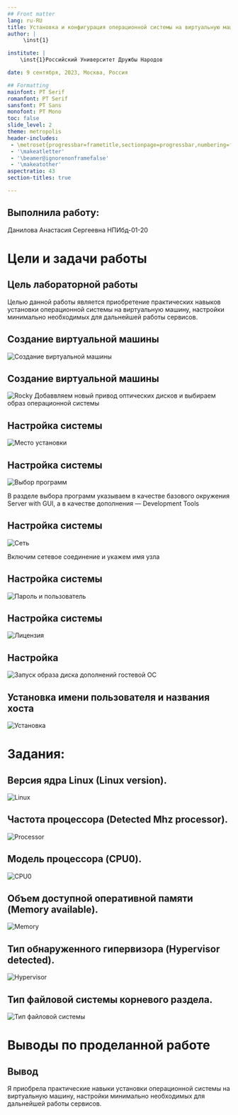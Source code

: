 ```yaml
---
## Front matter
lang: ru-RU
title: Установка и конфигурация операционной системы на виртуальную машину
author: |
	 \inst{1}

institute: |
	\inst{1}Российский Университет Дружбы Народов

date: 9 сентября, 2023, Москва, Россия

## Formatting
mainfont: PT Serif
romanfont: PT Serif
sansfont: PT Sans
monofont: PT Mono
toc: false
slide_level: 2
theme: metropolis
header-includes:
 - \metroset{progressbar=frametitle,sectionpage=progressbar,numbering=fraction}
 - '\makeatletter'
 - '\beamer@ignorenonframefalse'
 - '\makeatother'
aspectratio: 43
section-titles: true

---
```


## Выполнила работу:
Данилова Анастасия Сергеевна НПИбд-01-20

# Цели и задачи работы

## Цель лабораторной работы

Целью данной работы является приобретение практических навыков установки операционной системы на виртуальную машину, настройки минимально необходимых для дальнейшей работы сервисов.

## Создание виртуальной машины

![Создание виртуальной машины](image/1.jpg)

## Создание виртуальной машины

![Rocky](image/4.jpg)
Добаввляем новый привод оптических дисков и выбираем образ
операционной системы

## Настройка системы

![Место установки](image/6.jpg)

## Настройка системы

![Выбор программ](image/7.jpg)

В разделе выбора программ указываем в качестве базового окружения
Server with GUI, а в качестве дополнения — Development Tools

## Настройка системы

![Сеть](image/8.jpg)

Включим сетевое соединение и укажем имя узла

## Настройка системы

![Пароль и пользователь](image/10.jpg)

## Настройка системы

![Лицензия](image/11.jpg)

## Настройка

![Запуск образа диска дополнений гостевой ОС](image/12.jpg)

## Установка имени пользователя и названия хоста

![Установка](image/14.jpg)

# Задания:

## Версия ядра Linux (Linux version).

![Linux](image/15.jpg)

## Частота процессора (Detected Mhz processor).

![Processor](image/16.jpg)

## Модель процессора (CPU0).

![CPU0](image/17.jpg)

## Объем доступной оперативной памяти (Memory available).

![Memory](image/18.jpg)

## Тип обнаруженного гипервизора (Hypervisor detected).

![Hypervisor](image/19.jpg)

## Тип файловой системы корневого раздела.

![Тип файловой системы](image/20.jpg)

# Выводы по проделанной работе

## Вывод

Я приобрела практические навыки установки операционной системы на виртуальную машину, настройки минимально необходимых для дальнейшей работы сервисов.


